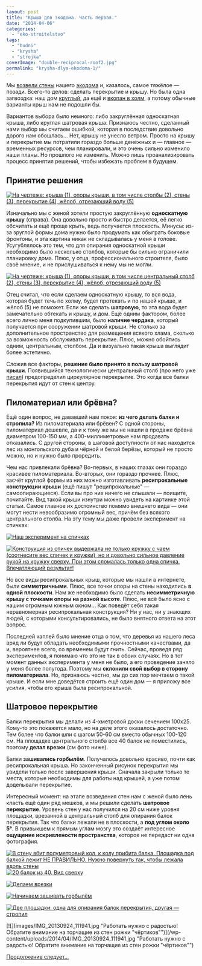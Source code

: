 ```yaml
---
layout: post
title: "Крыша для экодома. Часть первая."
date: "2014-04-06"
categories: 
  - "eko-stroitelstvo"
tags: 
  - "budni"
  - "krysha"
  - "strojka"
coverImage: "double-reciprocal-roof2.jpg"
permalink: "krysha-dlya-ekodoma-1/"
---
```


Мы [возвели стены](/?p=12) нашего [экодома](/?p=36) и, казалось, самое тяжёлое — позади. Всего-то делов: сделать перекрытие и крышу. Но была одна загвоздка: наш дом [круглый](/?p=33), да ещё и [вкопан в холм](/?p=32), а потому обычные варианты крыш нам не подошли бы.

Вариантов выбора было немного: либо закруглённая односкатная крыша, либо круглая шатровая крыша. Признаюсь честно, сделанный нами выбор мы считаем ошибкой, которая в последствие довольно дорого нам обошлась... Нет, крышу не унесло ветром. Просто на крышу и перекрытие мы потратили гораздо больше денежных и — главное — временных ресурсов, чем планировали, и это очень сильно изменило наши планы. Но прошлого не изменить. Можно лишь проанализировать процесс принятия решений, чтобы избежать проблем в будущем.

## Принятие решения

[![](images/skat1.jpg "На чертеже: крыша (1), опоры крыши, в том числе столбы (2), стены (3), перекрытие (4), жёлоб, отрезающий воду (5)")](/wp-content/uploads/2014/04/skat1.jpg "На чертеже: крыша (1), опоры крыши, в том числе столбы (2), стены (3), перекрытие (4), жёлоб, отрезающий воду (5)")

Изначально мы с женой хотели простую закруглённую **односкатную крышу** (справа). Она довольно просто и быстро делается, её легко обсчитать и ещё проще крыть, ведь получается плоскость. Минусы: из-за зруглой формы дома нужно было продумать как обыграть боковые фронтоны, и эта картина никак не складывалась у меня в голове. Усугублялось это тем, что для опирания односкатной крыши необходимо было несколько столбов, которые бы сильно ограничили планировку дома. Плюс, у отца, профессионального строителя, было своё мнение, и не прислушиваться к нему мы не могли.

[![](images/skat2.jpg "На чертеже: крыша (1), опоры крыши, в том числе центральный столб (2), стены (3), перекрытие (4), жёлоб, отрезающий воду (5)")](/wp-content/uploads/2014/04/skat2.jpg "На чертеже: крыша (1), опоры крыши, в том числе центральный столб (2), стены (3), перекрытие (4), жёлоб, отрезающий воду (5)")

Отец считал, что если сделаем односкатную крышу, то вся вода, которая будет течь по холму, будет протекать и по нашей крыше, и жёлоб (5) не поможет. Если же сделать **шатровую**, то эта вода будет замечательно обтекать и крышу, и дом. Ещё одним фактором, более всего лично меня подкупившим, было **наличие чердака**, который получается при сооружении шатровой крыши. Не столько за дополнительное пространство для размещения всякого хлама, сколько за возможность обслуживать перекрытие. Плюс, можно обойтись одним, центральным, столбом. Да и визуально такая крыша выглядит более эстетично.

Сложив все факторы, **решение было принято в пользу шатровой крыши**. Появившийся технологически центральный столб (про него уже [писал](/?p=12)) предопределил циркулярное перекрытие. Это когда все балки перекрытия идут от стен к центру.

## Пиломатериал или брёвна?

Ещё один вопрос, не дававший нам покоя: **из чего делать балки и стропила?** Из пиломатериала или брёвен? С одной стороны, пиломатериал дешевле, да и к тому же мы не нашли в продаже брёвна диаметром 100-150 мм, а 400-миллиметровые нам продавать отказались. С другой стороны, в шаговой доступности от нас находится лес из монгольского дуба и чёрной и белой берёзы, который не просто можно, но и нужно было проредить.

Чем нас привлекали брёвна? Во-первых, в наших глазах они гораздо красивее пиломатериала. Во-вторых, они гораздо прочнее. Плюс, засчёт круглой формы из них можно изготавливать **ресипрокальные** **конструкции крыши** (ещё пишут "реципрокальные" — самоопирающиеся). Если вы про них ничего не слышали — поищите, почитайте. Вид такой крыши изнутри можно увидеть на картинке этой статьи. Самое главное их достоинство помимо внешнего вида — они могут нести невообразимо огромный вес, причём без всякого центрального столба. На эту тему мы даже провели эксперимент на спичках:

[![](images/IMG_20130914_184600.jpg "Наш эксперимент на спичках")](/wp-content/uploads/2014/04/IMG_20130914_184600.jpg "Наш эксперимент на спичках")

[![](images/IMG_20130914_184758.jpg "Конструкция из спичек выдержала не только кружку с чаем (соотнесите вес спичек и кружки), но и довольно сильное давление рукой на кружку сверху. При этом сломалась только одна спичка. Впечатляющий результат!")](/wp-content/uploads/2014/04/IMG_20130914_184758.jpg "Конструкция из спичек выдержала не только кружку с чаем (соотнесите вес спичек и кружки), но и довольно сильное давление рукой на кружку сверху. При этом сломалась только одна спичка. Впечатляющий результат!")

Но все виды ресипрокальных крыш, которые мы нашли в интернете, были **симметричными**. Плюс, все точки опоры на стены находились **в одной плоскости**. Нам же необходимо было сделать **несимметричную крышу с точками опоры на разной высоте**. Плюс, не всё было ясно с нашим огромным южным окном... Как поведёт себя такая неравномерная ресипрокальная конструкция? Ни у нас, ни у знающих людей, с которыми консультировались, не было внятного ответа на этот вопрос.

Последней каплей было мнение отца о том, что деревья из нашего леса вряд ли будут обладать необходимыми прочностными качествами, да и, вероятнее всего, со временем будут гнить. Сейчас, проведя ряд экспериментов, я понимаю что это не так в обоих случаях. Но в тот момент данных эксперимента у меня не было, а его проведение заняло у меня более полугода. Поэтому мы **склонили свой выбор в сторону пиломатериала**. Но, признаюсь честно, мы до сих пор мечтаем о такой крыше. И если мне доведётся строить ещё один дом — я приложу все усилия, чтобы его крыша была ресипрокальной.

## Шатровое перекрытие

Балки перекрытия мы делали из 4-хметровой доски сечением 100х25. Кому-то это покажется мало, но на деле этого оказалось достаточно. Тем более что балки шли с шагом 50-60 см вместо обычных 100-120 см. На площадке центрального столба все 40 балок не поместились, поэтому **делал врезки** (см фото ниже).

Балки **зашивались горбылём**. Получалось довольно красиво, почти как ресипрокальная крыша. Но законченный рисунок перекрытия мы увидели только после завершения крыши. Сначала закрыли только те места, которые необходимы для работы над крышей, а уже потом доделывали перекрытие.

Интересный момент: на этапе возведения стен нам с женой было лень класть ещё один ряд мешков, и мы решили сделать **шатровое перекрытие**. Уровень стен у нас получился на 20 см ниже уровня площадки, врезанной в центральный столб для опирания балок перекрытия. Так что балки лежали не в плоскости, а **под углом около 5°**. В привыкшем к прямым углам мозгу это создаёт интересное **ощущение искривлености пространства**, которое не передаст ни одна фотография.

[![](images/IMG_20130917_131045.jpg "В стену вбит полуметровый кол, к колу прибита балка. Площадка под балкой лежит НЕ ПРАВИЛЬНО. Нужно повернуть так, чтобы лежала вдоль стены")](/wp-content/uploads/2014/04/IMG_20130917_131045.jpg "В стену вбит полуметровый кол, к колу прибита балка. Площадка под балкой лежит НЕ ПРАВИЛЬНО. Нужно повернуть так, чтобы лежала вдоль стены")[![](images/IMG_20130917_131134.jpg "20 балок из 40. Вид сверху")](/wp-content/uploads/2014/04/IMG_20130917_131134.jpg "20 балок из 40. Вид сверху")

[![](images/IMG_20130917_184123.jpg "Делаем врезки")](/wp-content/uploads/2014/04/IMG_20130917_184123.jpg "Делаем врезки")

[![](images/IMG_20130918_190536.jpg "Начинаем зашивать горбылём")](/wp-content/uploads/2014/04/IMG_20130918_190536.jpg "Начинаем зашивать горбылём")

[![](images/IMG_20130918_190550.jpg "Две площадки: одна для опирания балок перекрытия, другая — стропил")](/wp-content/uploads/2014/04/IMG_20130918_190550.jpg "Две площадки: одна для опирания балок перекрытия, другая — стропил")

[![](images/IMG_20130924_111941.jpg "Работать нужно с радостью! Обратите внимание на торчащие из стен рожки "чёртиков"")](/wp-content/uploads/2014/04/IMG_20130924_111941.jpg "Работать нужно с радостью! Обратите внимание на торчащие из стен рожки "чёртиков"")

[Продолжение следует...](/?p=10)
